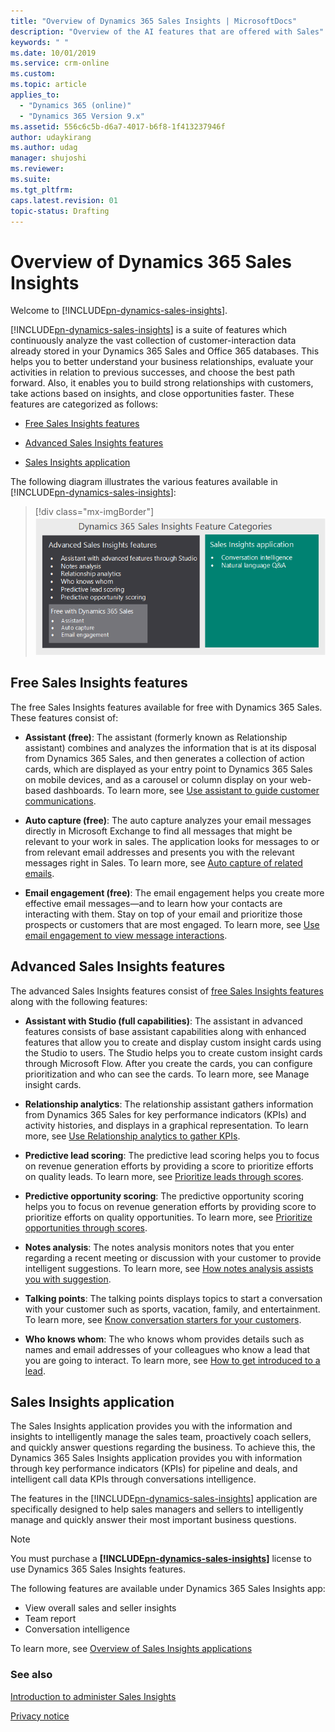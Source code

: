```yaml
---
title: "Overview of Dynamics 365 Sales Insights | MicrosoftDocs"
description: "Overview of the AI features that are offered with Sales"
keywords: " "
ms.date: 10/01/2019
ms.service: crm-online
ms.custom: 
ms.topic: article
applies_to:
  - "Dynamics 365 (online)"
  - "Dynamics 365 Version 9.x"
ms.assetid: 556c6c5b-d6a7-4017-b6f8-1f413237946f
author: udaykirang
ms.author: udag
manager: shujoshi
ms.reviewer: 
ms.suite: 
ms.tgt_pltfrm: 
caps.latest.revision: 01
topic-status: Drafting
---
```

# Overview of Dynamics 365 Sales Insights

Welcome to [!INCLUDE[pn-dynamics-sales-insights](../includes/pn-dynamics-sales-insights.md)].

[!INCLUDE[pn-dynamics-sales-insights](../includes/pn-dynamics-sales-insights.md)] is a suite of features which continuously analyze the vast collection of customer-interaction data already stored in your Dynamics 365 Sales and Office 365 databases. This helps you to better understand your business relationships, evaluate your activities in relation to previous successes, and choose the best path forward. Also, it enables you to build strong relationships with customers, take actions based on insights, and close opportunities faster. These features are categorized as follows: 

- [Free Sales Insights features](#free-sales-insights-features) 

- [Advanced Sales Insights features](#advanced-sales-insights-features)

- [Sales Insights application](#sales-insights-application) 

The following diagram illustrates the various features available in [!INCLUDE[pn-dynamics-sales-insights](../includes/pn-dynamics-sales-insights.md)]: 

> [!div class="mx-imgBorder"]
> ![Sales Insights feature categories](media/si-features-categories.png "Sales Insights feature categories")

## Free Sales Insights features 

The free Sales Insights features available for free with Dynamics 365 Sales. These features consist of: 

- **Assistant (free)**: The assistant (formerly known as Relationship assistant) combines and analyzes the information that is at its disposal from Dynamics 365 Sales, and then generates a collection of action cards, which are displayed as your entry point to Dynamics 365 Sales on mobile devices, and as a carousel or column display on your web-based dashboards. To learn more, see  [Use assistant to guide customer communications](relationship-assistant.md). 

- **Auto capture (free)**: The auto capture analyzes your email messages directly in Microsoft Exchange to find all messages that might be relevant to your work in sales. The application looks for messages to or from relevant email addresses and presents you with the relevant messages right in Sales. To learn more, see [Auto capture of related emails](auto-capture.md). 

- **Email engagement (free)**: The email engagement helps you create more effective email messages—and to learn how your contacts are interacting with them. Stay on top of your email and prioritize those prospects or customers that are most engaged. To learn more, see [Use email engagement to view message interactions](email-engagement.md). 


## Advanced Sales Insights features 

The advanced Sales Insights features consist of [free Sales Insights features](#free-sales-insights-features) along with the following features: 

- **Assistant with Studio (full capabilities)**: The assistant in advanced features consists of base assistant capabilities along with enhanced features that allow you to create and display custom insight cards using the Studio to users. The Studio helps you to create custom insight cards through Microsoft Flow. After you create the cards, you can configure prioritization and who can see the cards. To learn more, see Manage insight cards. 

- **Relationship analytics**: The relationship assistant gathers information from Dynamics 365 Sales for key performance indicators (KPIs) and activity histories, and displays in a graphical representation. To learn more, see [Use Relationship analytics to gather KPIs](relationship-analytics.md). 

- **Predictive lead scoring**: The predictive lead scoring helps you to focus on revenue generation efforts by providing a score to prioritize efforts on quality leads. To learn more, see [Prioritize leads through scores](work-predictive-lead-scoring.md). 

- **Predictive opportunity scoring**: The predictive opportunity scoring helps you to focus on revenue generation efforts by providing score to prioritize efforts on quality opportunities. To learn more, see [Prioritize opportunities through scores](work-predictive-opportunity-scoring.md). 

- **Notes analysis**: The notes analysis monitors notes that you enter regarding a recent meeting or discussion with your customer to provide intelligent suggestions. To learn more, see [How notes analysis assists you with suggestion](notes-analysis.md). 

- **Talking points**: The talking points displays topics to start a conversation with your customer such as sports, vacation, family, and entertainment. To learn more, see [Know conversation starters for your customers](talking-points.md). 

- **Who knows whom**: The who knows whom provides details such as names and email addresses of your colleagues who know a lead that you are going to interact. To learn more, see [How to get introduced to a lead](who-knows-whom.md). 

## Sales Insights application 

The Sales Insights application provides you with the information and insights to intelligently manage the sales team, proactively coach sellers, and quickly answer questions regarding the business. To achieve this, the Dynamics 365 Sales Insights application provides you with information through key performance indicators (KPIs) for pipeline and deals, and intelligent call data KPIs through conversations intelligence. 

The features in the [!INCLUDE[pn-dynamics-sales-insights](../includes/pn-dynamics-sales-insights.md)] application are specifically designed to help sales managers and sellers to intelligently manage and quickly answer their most important business questions.

> [!NOTE]
> You must purchase a **[!INCLUDE[pn-dynamics-sales-insights](../includes/pn-dynamics-sales-insights.md)]** license to use Dynamics 365 Sales Insights features.

The following features are available under Dynamics 365 Sales Insights app:  

- View overall sales and seller insights
- Team report
- Conversation intelligence

To learn more, see [Overview of Sales Insights applications](dynamics365-sales-insights-app.md)

### See also

[Introduction to administer Sales Insights](../sales/intro-admin-guide-sales-insights.md)

[Privacy notice](privacy-notice.md)